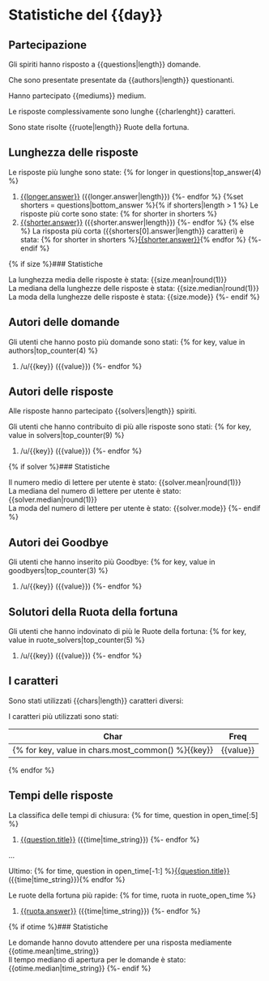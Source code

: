 # Statistiche del {{day}}

## Partecipazione

Gli spiriti hanno risposto a {{questions|length}} domande.

Che sono presentate presentate da {{authors|length}} questionanti.

Hanno partecipato {{mediums}} medium.

Le risposte complessivamente sono lunghe {{charlenght}} caratteri.

Sono state risolte {{ruote|length}} Ruote della fortuna.

## Lunghezza delle risposte

Le risposte più lunghe sono state:
{% for longer in questions|top_answer(4) %}
1. [{{longer.answer}}]({{longer.permalink}}) ({{longer.answer|length}})
{%- endfor %}
{%set shorters = questions|bottom_answer %}{% if shorters|length > 1 %}
Le risposte più corte sono state: 
{% for shorter in shorters %}
1. [{{shorter.answer}}]({{shorter.permalink}}) ({{shorter.answer|length}})
{%- endfor %}
{% else %}
La risposta più corta ({{shorters[0].answer|length}} caratteri) è stata:
{% for shorter in shorters %}[{{shorter.answer}}]({{shorter.permalink}}){% endfor %}
{%- endif %}

{% if size %}### Statistiche

La lunghezza media delle risposte è stata: {{size.mean|round(1)}}  
La mediana della lunghezze delle risposte è stata: {{size.median|round(1)}}  
La moda della lunghezze delle risposte è stata: {{size.mode}}
{%- endif %}

## Autori delle domande

Gli utenti che hanno posto più domande sono stati: 
{% for key, value in authors|top_counter(4) %}
1. /u/{{key}} ({{value}})
{%- endfor %}

## Autori delle risposte

Alle risposte hanno partecipato {{solvers|length}} spiriti.

Gli utenti che hanno contribuito di più alle risposte sono stati: 
{% for key, value in solvers|top_counter(9) %}
1. /u/{{key}} ({{value}})
{%- endfor %}

{% if solver %}### Statistiche

Il numero medio di lettere per utente è stato: {{solver.mean|round(1)}}  
La mediana del numero di lettere per utente è stato: {{solver.median|round(1)}}  
La moda del numero di lettere per utente è stato: {{solver.mode}}
{%- endif %}

## Autori dei Goodbye

Gli utenti che hanno inserito più Goodbye: 
{% for key, value in goodbyers|top_counter(3) %}
1. /u/{{key}} ({{value}})
{%- endfor %}


## Solutori della Ruota della fortuna

Gli utenti che hanno indovinato di più le Ruote della fortuna: 
{% for key, value in ruote_solvers|top_counter(5) %}
1. /u/{{key}} ({{value}})
{%- endfor %}

## I caratteri

Sono stati utilizzati {{chars|length}} caratteri diversi: 

I caratteri più utilizzati sono stati: 

Char | Freq
---|---
{% for key, value in chars.most_common() %}{{key}} | {{value}}
{% endfor %}

## Tempi delle risposte

La classifica delle tempi di chiusura: 
{% for time, question in open_time[:5] %}
1. [{{question.title}}]({{question.permalink}}) ({{time|time_string}})
{%- endfor %}

...

Ultimo: {% for time, question in open_time[-1:] %}[{{question.title}}]({{question.permalink}}) ({{time|time_string}}){% endfor %}

Le ruote della fortuna più rapide: 
{% for time, ruota in ruote_open_time %}
1. [{{ruota.answer}}]({{ruota.permalink}}) ({{time|time_string}})
{%- endfor %}



{% if otime %}### Statistiche

Le domande hanno dovuto attendere per una risposta mediamente {{otime.mean|time_string}}  
Il tempo mediano di apertura per le domande è stato: {{otime.median|time_string}}
{%- endif %}

